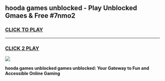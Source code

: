
## hooda games unblocked - Play Unblocked Gmaes & Free #7nmo2
<h3>
<a href="https://premium.freeplayer.one?title=hooda_games_unblocked&ref=01M">CLICK TO PLAY</a></h3>
<hr>

<h3>
<a href="https://premium.freeplayer.one?title=hooda_games_unblocked&ref=01M">CLICK 2 PLAY</a>
  
</h3>

<a href="https://premium.freeplayer.one?title=hooda_games_unblocked&ref=01M"><img src="https://clearcache.store/games.png"></a>


**hooda games unblocked games unblocked: Your Gateway to Fun and Accessible Online Gaming**
